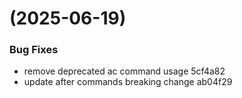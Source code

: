 #  (2025-06-19)


### Bug Fixes

* remove deprecated ac command usage 5cf4a82
* update after commands breaking change ab04f29



